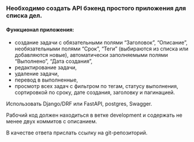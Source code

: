 ### Необходимо создать API бэкенд простого приложения для списка дел.

#### Функционал приложения:

* создание задачи с обязательными полями “Заголовок”, “Описание”, необязательными полями “Срок”, “Теги” (выбираются из списка или добавляются новые), автоматически заполняемыми полями “Выполнено”, “Дата создания”,    
* редактирование задачи,
* удаление задачи,
* перевод в выполненные,
* просмотр всех задач с фильтром по тегам, статусу выполнения, сортировкой по сроку, дате создания, заголовку и пагинацией.
    
Использовать Django/DRF или FastAPI, postgres, Swagger.

Рабочий код должен находиться в ветке development и содержать не менее двух коммитов с описанием.

В качестве ответа прислать ссылку на git-репозиторий.